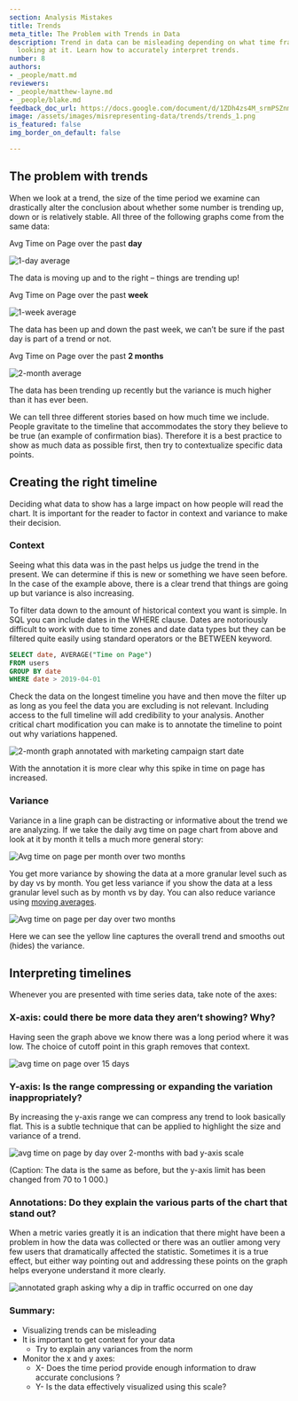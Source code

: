 ```yaml
---
section: Analysis Mistakes
title: Trends
meta_title: The Problem with Trends in Data
description: Trend in data can be misleading depending on what time frame you are
  looking at it. Learn how to accurately interpret trends.
number: 8
authors:
- _people/matt.md
reviewers:
- _people/matthew-layne.md
- _people/blake.md
feedback_doc_url: https://docs.google.com/document/d/1ZDh4zs4M_srmPSZnmtSQk6N1fmTem9N84tCij33wpb0/edit?usp=sharing
image: /assets/images/misrepresenting-data/trends/trends_1.png
is_featured: false
img_border_on_default: false

---
```

## The problem with trends

When we look at a trend, the size of the time period we examine can drastically alter the conclusion about whether some number is trending up, down or is relatively stable. All three of the following graphs come from the same data:

Avg Time on Page over the past **day**

![1-day average](/assets/images/misrepresenting-data/trends/trends_0.png)

The data is moving up and to the right – things are trending up!

Avg Time on Page over the past **week**

![1-week average](/assets/images/misrepresenting-data/trends/trends_1.png)

The data has been up and down the past week, we can’t be sure if the past day is part of a trend or not.

Avg Time on Page over the past **2 months**

![2-month average](/assets/images/misrepresenting-data/trends/trends_2.png)

The data has been trending up recently but the variance is much higher than it has ever been.

We can tell three different stories based on how much time we include. People gravitate to the timeline that accommodates the story they believe to be true (an example of confirmation bias). Therefore it is a best practice to show as much data as possible first, then try to contextualize specific data points.

## Creating the right timeline

Deciding what data to show has a large impact on how people will read the chart. It is important for the reader to factor in context and variance to make their decision.

### Context

Seeing what this data was in the past helps us judge the trend in the present. We can determine if this is new or something we have seen before. In the case of the example above, there is a clear trend that things are going up but variance is also increasing.

To filter data down to the amount of historical context you want is simple. In SQL you can include dates in the WHERE clause. Dates are notoriously difficult to work with due to time zones and date data types but they can be filtered quite easily using standard operators or the BETWEEN keyword.

```sql
SELECT date, AVERAGE("Time on Page")
FROM users
GROUP BY date
WHERE date > 2019-04-01
```

Check the data on the longest timeline you have and then move the filter up as long as you feel the data you are excluding is not relevant. Including access to the full timeline will add credibility to your analysis. Another critical chart modification you can make is to annotate the timeline to point out why variations happened.

![2-month graph annotated with marketing campaign start date](/assets/images/misrepresenting-data/trends/trends_3.png)

With the annotation it is more clear why this spike in time on page has increased.

### Variance

Variance in a line graph can be distracting or informative about the trend we are analyzing. If we take the daily avg time on page chart from above and look at it by month it tells a much more general story:

![Avg time on page per month over two months](/assets/images/misrepresenting-data/trends/trends_4.png)

You get more variance by showing the data at a more granular level such as by day vs by month. You get less variance if you show the data at a less granular level such as by month vs by day. You can also reduce variance using [moving averages](https://www.investopedia.com/terms/m/movingaverage.asp).

![Avg time on page per day over two months](/assets/images/misrepresenting-data/trends/trends_5.png)

Here we can see the yellow line captures the overall trend and smooths out (hides) the variance.

## Interpreting timelines

Whenever you are presented with time series data, take note of the axes:

### **X-axis:** could there be more data they aren’t showing? Why?

Having seen the graph above we know there was a long period where it was low. The choice of cutoff point in this graph removes that context.

![avg time on page over 15 days](/assets/images/misrepresenting-data/trends/trends_6.png)

### **Y-axis:** Is the range compressing or expanding the variation inappropriately?

By increasing the y-axis range we can compress any trend to look basically flat. This is a subtle technique that can be applied to highlight the size and variance of a trend.

![avg time on page by day over 2-months with bad y-axis scale](/assets/images/misrepresenting-data/trends/trends_7.png)

(Caption: The data is the same as before, but the y-axis limit has been changed from 70 to 1 000.)

### **Annotations:** Do they explain the various parts of the chart that stand out?

When a metric varies greatly it is an indication that there might have been a problem in how the data was collected or there was an outlier among very few users that dramatically affected the statistic. Sometimes it is a true effect, but either way pointing out and addressing these points on the graph helps everyone understand it more clearly.

![annotated graph asking why a dip in traffic occurred on one day](/assets/images/misrepresenting-data/trends/trends_8.png)

### Summary:

* Visualizing trends can be misleading
* It is important to get context for your data
  * Try to explain any variances from the norm
* Monitor the x and y axes:
  * X- Does the time period provide enough information to draw accurate conclusions ?
  * Y- Is the data effectively visualized using this scale?
